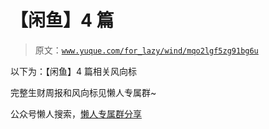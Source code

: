 # 【闲鱼】4 篇

> 原文：[`www.yuque.com/for_lazy/wind/mqo2lgf5zg91bg6u`](https://www.yuque.com/for_lazy/wind/mqo2lgf5zg91bg6u)

以下为：【闲鱼】4 篇相关风向标

完整生财周报和风向标见懒人专属群~

公众号懒人搜索，[懒人专属群分享](https://lazybook.fun/#/blog/group)
